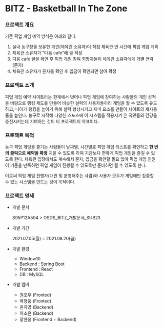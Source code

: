 # BITZ - Basketball In The Zone



### 프로젝트 개요

기존 픽업 게임 예약 방식은 아래와 같다.

1. 실내 농구장을 보유한 개인(체육관 소유자)이 직접 체육관 빈 시간에 픽업 게임 계획
2. 체육관 소유자가 "다음 cafe"에 글 작성
3. 다음 cafe 글을 확인 후 픽업 게임 참여 희망자들이 체육관 소유자에게 개별 연락(문자)
4. 체육관 소유자가 문자를 확인 후 입금이 확인되면 참여 확정




### 프로젝트 소개

픽업 게임 예약 사이트라는 한계에서 벗어나 픽업 게임에 참여하는 사람들의 개인 성적을 바탕으로 랭킹 제도를 만들어 비슷한 실력의 사용자들끼리 게임을 할 수 있도록 유도하고, 나아가 랭킹을 높이기 위해 실력 향상시키고 재미 요소를 만들어 사이트의 재사용률을 높인다. 농구로 시작해 다양한 스포츠에 이 시스템을 적용시켜 온 국민들의 건강을 증진시키는데 기여하는 것이 이 프로젝트의 목표이다.



### 프로젝트 목적

농구 픽업 게임을 즐기는 사람들이 날짜별, 시간별로 픽업 게임 리스트를 확인하고 **한 번의 클릭으로 예약을 확정** 지을 수 있도록 하여 지금보다 편하게 픽업 게임을 즐길 수 있도록 한다. 체육관 입장에서도 계속해서 문자, 입금을 확인할 필요 없이 픽업 게임 인원이 기준을 만족하면 픽업 게임이 진행될 수 있도록만 준비하면 될 수 있도록 한다.

이로써 픽업 게임 진행자(대관 및 운영해주는 사람)와 사용자 모두가 게임에만 집중할 수 있는 시스템을 만드는 것이 목적이다.



### 프로젝트 명세

- 개발 문서

  S05P12A504 > OSDS_BITZ_개발문서_SUB23 



- 개발 기간

  2021.07.05(월) ~ 2021.08.20(금)



- 개발 환경

  - Window10
  - Backend : Spring Boot
  - Frontend : React
  - DB : MySQL



- 개발 멤버

  - 권오우 (Fronted)
  - 박정웅 (Fronted)
  - 윤지영 (Backend)
  - 이소은 (Backend)
  - 장현웅 (Frontend + Backend)
